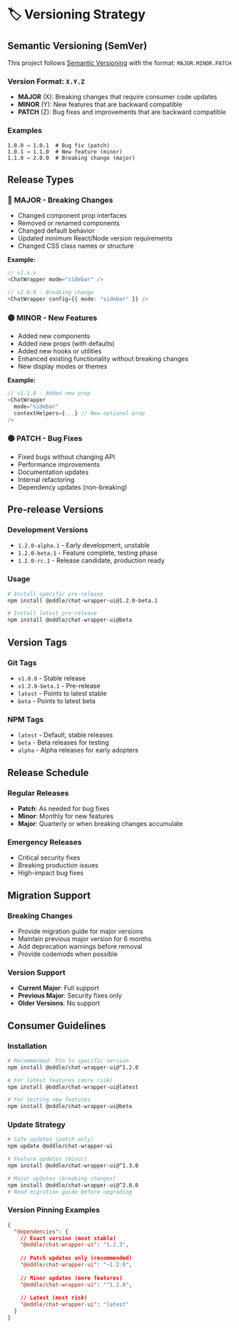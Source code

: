 # 🏷️ Versioning Strategy

## Semantic Versioning (SemVer)

This project follows [Semantic Versioning](https://semver.org/) with the format: `MAJOR.MINOR.PATCH`

### Version Format: `X.Y.Z`

- **MAJOR** (X): Breaking changes that require consumer code updates
- **MINOR** (Y): New features that are backward compatible  
- **PATCH** (Z): Bug fixes and improvements that are backward compatible

### Examples

```
1.0.0 → 1.0.1  # Bug fix (patch)
1.0.1 → 1.1.0  # New feature (minor)
1.1.0 → 2.0.0  # Breaking change (major)
```

## Release Types

### 🔴 **MAJOR** - Breaking Changes
- Changed component prop interfaces
- Removed or renamed components
- Changed default behavior
- Updated minimum React/Node version requirements
- Changed CSS class names or structure

**Example:**
```typescript
// v1.x.x
<ChatWrapper mode="sidebar" />

// v2.0.0 - Breaking change
<ChatWrapper config={{ mode: "sidebar" }} />
```

### 🟡 **MINOR** - New Features
- Added new components
- Added new props (with defaults)
- Added new hooks or utilities
- Enhanced existing functionality without breaking changes
- New display modes or themes

**Example:**
```typescript
// v1.1.0 - Added new prop
<ChatWrapper 
  mode="sidebar" 
  contextHelpers={...} // New optional prop
/>
```

### 🟢 **PATCH** - Bug Fixes
- Fixed bugs without changing API
- Performance improvements
- Documentation updates
- Internal refactoring
- Dependency updates (non-breaking)

## Pre-release Versions

### Development Versions
- `1.2.0-alpha.1` - Early development, unstable
- `1.2.0-beta.1` - Feature complete, testing phase
- `1.2.0-rc.1` - Release candidate, production ready

### Usage
```bash
# Install specific pre-release
npm install @oddle/chat-wrapper-ui@1.2.0-beta.1

# Install latest pre-release
npm install @oddle/chat-wrapper-ui@beta
```

## Version Tags

### Git Tags
- `v1.0.0` - Stable release
- `v1.2.0-beta.1` - Pre-release
- `latest` - Points to latest stable
- `beta` - Points to latest beta

### NPM Tags
- `latest` - Default, stable releases
- `beta` - Beta releases for testing
- `alpha` - Alpha releases for early adopters

## Release Schedule

### Regular Releases
- **Patch**: As needed for bug fixes
- **Minor**: Monthly for new features
- **Major**: Quarterly or when breaking changes accumulate

### Emergency Releases
- Critical security fixes
- Breaking production issues
- High-impact bug fixes

## Migration Support

### Breaking Changes
- Provide migration guide for major versions
- Maintain previous major version for 6 months
- Add deprecation warnings before removal
- Provide codemods when possible

### Version Support
- **Current Major**: Full support
- **Previous Major**: Security fixes only
- **Older Versions**: No support

## Consumer Guidelines

### Installation
```bash
# Recommended: Pin to specific version
npm install @oddle/chat-wrapper-ui@^1.2.0

# For latest features (more risk)
npm install @oddle/chat-wrapper-ui@latest

# For testing new features
npm install @oddle/chat-wrapper-ui@beta
```

### Update Strategy
```bash
# Safe updates (patch only)
npm update @oddle/chat-wrapper-ui

# Feature updates (minor)
npm install @oddle/chat-wrapper-ui@^1.3.0

# Major updates (breaking changes)
npm install @oddle/chat-wrapper-ui@^2.0.0
# Read migration guide before upgrading
```

### Version Pinning Examples
```json
{
  "dependencies": {
    // Exact version (most stable)
    "@oddle/chat-wrapper-ui": "1.2.3",
    
    // Patch updates only (recommended)
    "@oddle/chat-wrapper-ui": "~1.2.0",
    
    // Minor updates (more features)
    "@oddle/chat-wrapper-ui": "^1.2.0",
    
    // Latest (most risk)
    "@oddle/chat-wrapper-ui": "latest"
  }
}
```